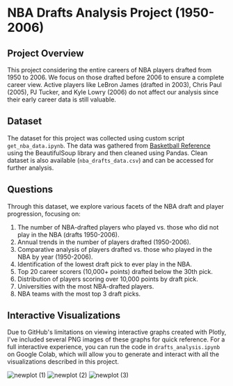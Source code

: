# NBA Drafts Analysis Project (1950-2006)

## Project Overview
This project considering the entire careers of NBA players drafted from 1950 to 2006. We focus on those drafted before 2006 to ensure a complete career view. Active players like LeBron James (drafted in 2003), Chris Paul (2005), PJ Tucker, and Kyle Lowry (2006) do not affect our analysis since their early career data is still valuable.

## Dataset 
The dataset for this project was collected using custom script `get_nba_data.ipynb`. The data was gathered from [Basketball Reference](https://www.basketball-reference.com/) using the BeautifulSoup library and then cleaned using Pandas.
Clean dataset is also available (`nba_drafts_data.csv`) and can be accessed for further analysis.

## Questions
Through this dataset, we explore various facets of the NBA draft and player progression, focusing on:
1. The number of NBA-drafted players who played vs. those who did not play in the NBA (drafts 1950-2006).
2. Annual trends in the number of players drafted (1950-2006).
3. Comparative analysis of players drafted vs. those who played in the NBA by year (1950-2006).
4. Identification of the lowest draft pick to ever play in the NBA.
5. Top 20 career scorers (10,000+ points) drafted below the 30th pick.
6. Distribution of players scoring over 10,000 points by draft pick.
7. Universities with the most NBA-drafted players.
8. NBA teams with the most top 3 draft picks.
   
## Interactive Visualizations
Due to GitHub's limitations on viewing interactive graphs created with Plotly, I've included several PNG images of these graphs for quick reference. For a full interactive experience, you can run the code in `drafts_analysis.ipynb` on Google Colab, which will allow you to generate and interact with all the visualizations described in this project.

![newplot (1)](https://github.com/nsmsk/nba/assets/85869776/547ae6a1-6ee9-49da-8a48-fb89ef842fcd)
![newplot (2)](https://github.com/nsmsk/nba/assets/85869776/2aa30e38-a454-41db-8213-c10472a32d60)
![newplot (3)](https://github.com/nsmsk/nba/assets/85869776/76ac92d7-852d-4e86-8a7f-8d1b762ebc6d)


